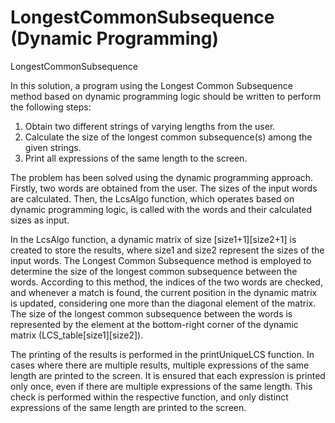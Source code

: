 # LongestCommonSubsequence (Dynamic Programming)
LongestCommonSubsequence 



In this solution, a program using the Longest Common Subsequence method based on dynamic programming logic should be written to perform the following steps:

1. Obtain two different strings of varying lengths from the user.
2. Calculate the size of the longest common subsequence(s) among the given strings.
3. Print all expressions of the same length to the screen.


The problem has been solved using the dynamic programming approach. Firstly, two words are obtained from the user. The sizes of the input words are calculated. Then, the LcsAlgo function, which operates based on dynamic programming logic, is called with the words and their calculated sizes as input.

In the LcsAlgo function, a dynamic matrix of size [size1+1][size2+1] is created to store the results, where size1 and size2 represent the sizes of the input words. The Longest Common Subsequence method is employed to determine the size of the longest common subsequence between the words. According to this method, the indices of the two words are checked, and whenever a match is found, the current position in the dynamic matrix is updated, considering one more than the diagonal element of the matrix. The size of the longest common subsequence between the words is represented by the element at the bottom-right corner of the dynamic matrix (LCS_table[size1][size2]).

The printing of the results is performed in the printUniqueLCS function. In cases where there are multiple results, multiple expressions of the same length are printed to the screen. It is ensured that each expression is printed only once, even if there are multiple expressions of the same length. This check is performed within the respective function, and only distinct expressions of the same length are printed to the screen.



